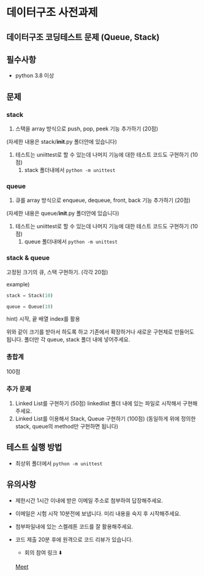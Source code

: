 # 데이터구조 사전과제

## 데이터구조 코딩테스트 문제 (Queue, Stack)

## 필수사항

- python 3.8 이상

## 문제

### stack

1. 스택을 array 방식으로 push, pop, peek 기능 추가하기 (20점)

(자세한 내용은 stack/**init**.py 폴더안에 있습니다)

1. 테스트는 uniittest로 할 수 있는데 나머지 기능에 대한 테스트 코드도 구현하기 (10점)
    1. stack 폴더내에서 `python -m unittest`

### queue

1. 큐를 array 방식으로 enqueue, dequeue, front, back 기능 추가하기 (20점)

(자세한 내용은 queue/**init**.py 폴더안에 있습니다)

1. 테스트는 uniittest로 할 수 있는데 나머지 기능에 대한 테스트 코드도 구현하기 (10점)
    1. queue 폴더내에서 `python -m unittest`

### stack & queue

고정된 크기의 큐, 스택 구현하기. (각각 20점)

example)

```python
stack = Stack(10)

queue = Queue(10)
```

hint) 시작, 끝 배열 index를 활용

위와 같이 크기를 받아서 하도록 하고 기존에서 확장하거나 새로운 구현체로 만들어도 됩니다. 폴더만 각 queue, stack 폴더 내에 넣어주세요.

### 총합계

100점

### 추가 문제

1. Linked List를 구현하기 (50점)
linkedlist 폴더 내에 있는 파일로 시작해서 구현해주세요.
2. Linked List를 이용해서 Stack, Queue 구현하기 (100점)
(동일하게 위에 정의한 stack, queue의 method만 구현하면 됩니다)

## 테스트 실행 방법

- 최상위 폴더에서 `python -m unittest`

## 유의사항

- 제한시간 1시간 이내에 받은 이메일 주소로 첨부하여 답장해주세요.
- 이메일은 시험 시작 10분전에 보냅니다. 미리 내용을 숙지 후 시작해주세요.
- 첨부파일내에 있는 스켈레톤 코드를 잘 활용해주세요.
- 코드 제출 20분 후에 원격으로 코드 리뷰가 있습니다.
    - 회의 참여 링크 ⬇️
    
    [Meet](https://meet.google.com/nws-jjwm-vri)